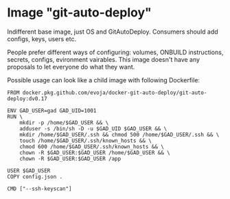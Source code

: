 # Image "git-auto-deploy"
Indifferent base image, just OS and GitAutoDeploy.
Consumers should add configs, keys, users etc.

People prefer different ways of configuring:
volumes, ONBUILD instructions, secrets, configs, evironment vairables.
This image doesn't have any proposals to let everyone do what they want.

Possible usage can look like a child image with following Dockerfile:

    FROM docker.pkg.github.com/evoja/docker-git-auto-deploy/git-auto-deploy:dv0.17

    ENV GAD_USER=gad GAD_UID=1001
    RUN \
        mkdir -p /home/$GAD_USER && \
        adduser -s /bin/sh -D -u $GAD_UID $GAD_USER && \
        mkdir /home/$GAD_USER/.ssh && chmod 500 /home/$GAD_USER/.ssh && \
        touch /home/$GAD_USER/.ssh/known_hosts && \
        chmod 600 /home/$GAD_USER/.ssh/known_hosts && \
        chown -R $GAD_USER:$GAD_USER /home/$GAD_USER && \
        chown -R $GAD_USER:$GAD_USER /app

    USER $GAD_USER
    COPY config.json .

    CMD ["--ssh-keyscan"]
